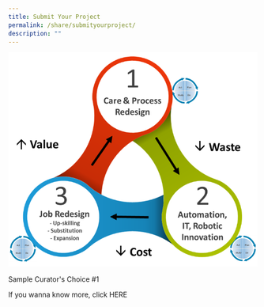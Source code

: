 ```yaml
---
title: Submit Your Project
permalink: /share/submityourproject/
description: ""
---
```

![Sample Curator's Choice #1 ](/images/chi%20innovation%20cycle.png)

Sample Curator's Choice #1

If you wanna know more, click HERE